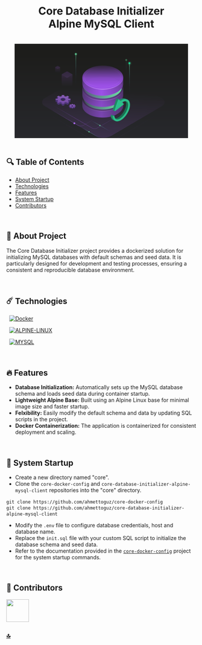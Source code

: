 <h1 id="top" align="center">Core Database Initializer <br/> Alpine MySQL Client</h1> 

<br>

<div align="center">
    <img height=250 src="assets/banner.png">
</div>

<br>

## 🔍 Table of Contents

- [About Project](#intro)
- [Technologies](#technologies)
- [Features](#features)
- [System Startup](#system-startup)
- [Contributors](#contributors)
 
<br/>

<h2 id="intro">📌 About Project</h2>

The Core Database Initializer project provides a dockerized solution for initializing MySQL databases with default schemas and seed data. It is particularly designed for development and testing processes, ensuring a consistent and reproducible database environment.
  
<br/>

<h2 id="technologies">☄️ Technologies</h2>

&nbsp; [![Docker](https://img.shields.io/badge/docker-%230db7ed.svg?style=for-the-badge&logo=docker&logoColor=white)](https://www.docker.com/)

&nbsp; [![ALPINE-LINUX](https://img.shields.io/badge/Alpine_Linux-0D597F?style=for-the-badge&logo=alpine-linux&logoColor=white)](https://alpinelinux.org/)

&nbsp; [![MYSQL](https://img.shields.io/badge/MySQL-005C84?style=for-the-badge&logo=mysql&logoColor=white)](https://www.mysql.com/)

<br/>

<h2 id="features">🔥 Features</h2>

+ **Database Initialization:** Automatically sets up the MySQL database schema and loads seed data during container startup.
+ **Lightweight Alpine Base:** Built using an Alpine Linux base for minimal image size and faster startup.
+ **Felxibility:** Easily modify the default schema and data by updating SQL scripts in the project.
+ **Docker Containerization:** The application is containerized for consistent deployment and scaling.

<br/>

<h2 id="system-startup">🚀 System Startup</h2> 

* Create a new directory named "core".
* Clone the `core-docker-config` and `core-database-initializer-alpine-mysql-client` repositories into the "core" directory.
```
git clone https://github.com/ahmettoguz/core-docker-config
git clone https://github.com/ahmettoguz/core-database-initializer-alpine-mysql-client
```
* Modify the `.env` file to configure database credentials, host and database name.
* Replace the `init.sql` file with your custom SQL script to initialize the database schema and seed data.
* Refer to the documentation provided in the [`core-docker-config`](https://github.com/ahmettoguz/core-docker-config) project for the system startup commands.

<br/>

<h2 id="contributors">👥 Contributors</h2> 

<a href="https://github.com/ahmettoguz" target="_blank"><img width=60 height=60 src="https://avatars.githubusercontent.com/u/101711642?v=4"></a> 

### [🔝](#top)

